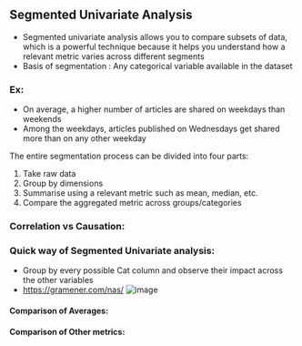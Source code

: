 ## Segmented Univariate Analysis

- Segmented univariate analysis allows you to compare subsets of data, which is a powerful technique because it helps you understand how a relevant metric varies across different segments
- Basis of segmentation : Any categorical variable available in the dataset

### Ex:
- On average, a higher number of articles are shared on weekdays than weekends
- Among the weekdays, articles published on Wednesdays get shared more than on any other weekday

The entire segmentation process can be divided into four parts:
1. Take raw data
2. Group by dimensions
3. Summarise using a relevant metric such as mean, median, etc.
4. Compare the aggregated metric across groups/categories


### Correlation vs Causation:

### Quick way of Segmented Univariate analysis:
- Group by every possible Cat column and observe their impact across the other variables
- https://gramener.com/nas/
![image](https://github.com/krishnajiraoh/ai-ml-ExecPG/assets/10133554/43b4a15a-8706-49a8-98c5-a9af3eec2024)


#### Comparison of Averages:

#### Comparison of Other metrics:

